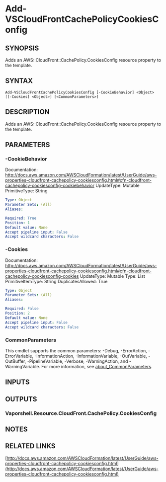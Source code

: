 # Add-VSCloudFrontCachePolicyCookiesConfig

## SYNOPSIS
Adds an AWS::CloudFront::CachePolicy.CookiesConfig resource property to the template.

## SYNTAX

```
Add-VSCloudFrontCachePolicyCookiesConfig [-CookieBehavior] <Object> [[-Cookies] <Object>] [<CommonParameters>]
```

## DESCRIPTION
Adds an AWS::CloudFront::CachePolicy.CookiesConfig resource property to the template.

## PARAMETERS

### -CookieBehavior
Documentation: http://docs.aws.amazon.com/AWSCloudFormation/latest/UserGuide/aws-properties-cloudfront-cachepolicy-cookiesconfig.html#cfn-cloudfront-cachepolicy-cookiesconfig-cookiebehavior
UpdateType: Mutable
PrimitiveType: String

```yaml
Type: Object
Parameter Sets: (All)
Aliases:

Required: True
Position: 1
Default value: None
Accept pipeline input: False
Accept wildcard characters: False
```

### -Cookies
Documentation: http://docs.aws.amazon.com/AWSCloudFormation/latest/UserGuide/aws-properties-cloudfront-cachepolicy-cookiesconfig.html#cfn-cloudfront-cachepolicy-cookiesconfig-cookies
UpdateType: Mutable
Type: List
PrimitiveItemType: String
DuplicatesAllowed: True

```yaml
Type: Object
Parameter Sets: (All)
Aliases:

Required: False
Position: 2
Default value: None
Accept pipeline input: False
Accept wildcard characters: False
```

### CommonParameters
This cmdlet supports the common parameters: -Debug, -ErrorAction, -ErrorVariable, -InformationAction, -InformationVariable, -OutVariable, -OutBuffer, -PipelineVariable, -Verbose, -WarningAction, and -WarningVariable. For more information, see [about_CommonParameters](http://go.microsoft.com/fwlink/?LinkID=113216).

## INPUTS

## OUTPUTS

### Vaporshell.Resource.CloudFront.CachePolicy.CookiesConfig
## NOTES

## RELATED LINKS

[http://docs.aws.amazon.com/AWSCloudFormation/latest/UserGuide/aws-properties-cloudfront-cachepolicy-cookiesconfig.html](http://docs.aws.amazon.com/AWSCloudFormation/latest/UserGuide/aws-properties-cloudfront-cachepolicy-cookiesconfig.html)

